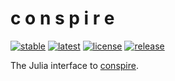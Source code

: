 # c o n s p i r e

[![stable](https://img.shields.io/badge/docs-stable-blue)](https://mrbuche.github.io/Conspire.jl/stable)
[![latest](https://img.shields.io/badge/docs-latest-blue)](https://mrbuche.github.io/Conspire.jl/latest)
[![license](https://img.shields.io/github/license/mrbuche/Conspire.jl?color=blue)](https://github.com/mrbuche/Conspire.jl?tab=GPL-3.0-1-ov-file#GPL-3.0-1-ov-file)
[![release](https://img.shields.io/github/v/release/mrbuche/Conspire.jl?color=blue)](https://github.com/mrbuche/Conspire.jl)

The Julia interface to [conspire](https://mrbuche.github.io/conspire).
